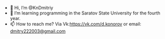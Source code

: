 - 👋 Hi, I’m @KnDmitriy
- 🌱 I’m learning programming in the Saratov State University for the fourth year.
- 📫 How to reach me? Via Vk:https://vk.com/d.konorov or email: dmitry222003@gmail.com

<!---
KnDmitriy/KnDmitriy is a ✨ special ✨ repository because its `README.md` (this file) appears on your GitHub profile.
You can click the Preview link to take a look at your changes.
--->
